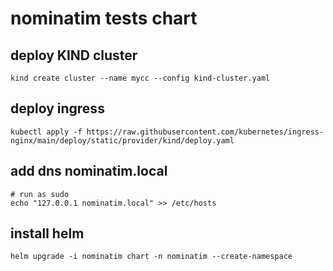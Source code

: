 # nominatim tests chart

## deploy KIND cluster

```console
kind create cluster --name mycc --config kind-cluster.yaml
```

## deploy ingress

```console
kubectl apply -f https://raw.githubusercontent.com/kubernetes/ingress-nginx/main/deploy/static/provider/kind/deploy.yaml
```

## add dns nominatim.local

```console
# run as sudo
echo "127.0.0.1 nominatim.local" >> /etc/hosts
```

## install helm

```console
helm upgrade -i nominatim chart -n nominatim --create-namespace
```
